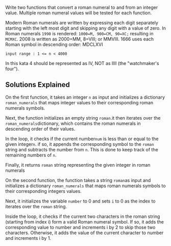 Write two functions that convert a roman numeral to and from an integer value. Multiple roman numeral values will be tested for each function.

Modern Roman numerals are written by expressing each digit separately starting with the left most digit and skipping any digit with a value of zero. In Roman numerals `1990` is rendered: `1000=M, 900=CM, 90=XC;` resulting in `MCMXC`. 2008 is written as 2000=MM, 8=VIII; or MMVIII. 1666 uses each Roman symbol in descending order: MDCLXVI

`input range : 1 <= n < 4000`

In this kata 4 should be represented as IV, NOT as IIII (the "watchmaker's four").

## Solutions Explained

On the first function, it takes an integer `n` as input and initializes a dictionary `roman_numerals` that maps integer values to their corresponding roman numerals symbols.

Next, the function initializes an empty string `roman`.it then iterates over the `roman_numerals`dictionary, which contains the roman numerals in descending order of their values.

In the loop, it checks if the current number`num` is less than or equal to the given integer`n`. if so, it appends the corresponding symbol to the `roman` string and subtracts the number from `n`. This is done to keep track of the remaining numbers of `n`.

Finally, it returns `roman` string representing the given integer in roman numerals

On the second function, the function takes a string `roman`as input and initializes a dictionary `roman_numerals` that maps roman numerals symbols to their corresponding integers values.

Next, it initializes the variable `number` to 0 and sets `i` to 0 as the index to iterates over the `roman` string.

Inside the loop, it checks if the current two characters in the roman string (starting from index i) form a valid Roman numeral symbol. If so, it adds the corresponding value to number and increments i by 2 to skip those two characters. Otherwise, it adds the value of the current character to number and increments i by 1.

